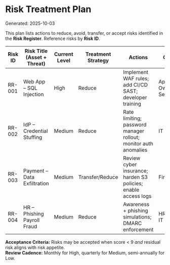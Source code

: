 # Risk Treatment Plan
Generated: 2025-10-03

This plan lists actions to reduce, avoid, transfer, or accept risks identified in the **Risk Register**. Reference risks by **Risk ID**.

| Risk ID | Risk Title (Asset + Threat) | Current Level | Treatment Strategy | Actions | Owner | Budget | Target Date | Status |
|---|---|---|---|---|---|---|---|---|
| RR-001 | Web App – SQL Injection | High | Reduce | Implement WAF rules; add CI/CD SAST; developer training | App Owner / Sec Eng | $5,000 | 2025-08-01 | Open |
| RR-002 | IdP – Credential Stuffing | Medium | Reduce | Rate limiting; password manager rollout; monitor auth anomalies | IT Sec | $2,500 | 2025-07-15 | Open |
| RR-003 | Payment – Data Exfiltration | Medium | Transfer/Reduce | Review cyber insurance; harden S3 policies; enable access logs | Finance/IT | $4,000 | 2025-07-31 | Open |
| RR-004 | HR – Phishing Payroll Fraud | Medium | Reduce | Awareness + phishing simulations; DMARC enforcement | HR Lead / IT | $1,000 | 2025-07-20 | Open |

**Acceptance Criteria:** Risks may be accepted when score < 9 *and* residual risk aligns with risk appetite.  
**Review Cadence:** Monthly for High, quarterly for Medium, semi-annually for Low.

